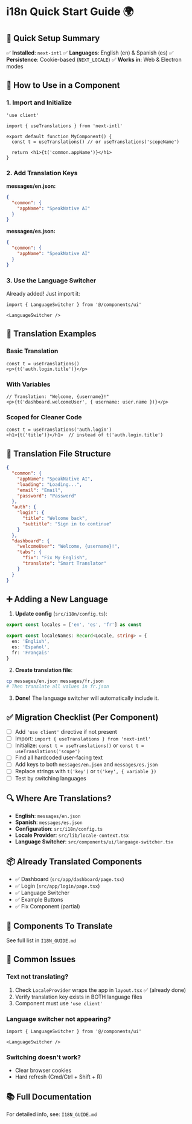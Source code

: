 # i18n Quick Start Guide 🌍

## 🚀 Quick Setup Summary

✅ **Installed**: `next-intl`
✅ **Languages**: English (en) & Spanish (es)
✅ **Persistence**: Cookie-based (`NEXT_LOCALE`)
✅ **Works in**: Web & Electron modes

## 📝 How to Use in a Component

### 1. Import and Initialize

```tsx
'use client'

import { useTranslations } from 'next-intl'

export default function MyComponent() {
  const t = useTranslations() // or useTranslations('scopeName')

  return <h1>{t('common.appName')}</h1>
}
```

### 2. Add Translation Keys

**messages/en.json:**
```json
{
  "common": {
    "appName": "SpeakNative AI"
  }
}
```

**messages/es.json:**
```json
{
  "common": {
    "appName": "SpeakNative AI"
  }
}
```

### 3. Use the Language Switcher

Already added! Just import it:

```tsx
import { LanguageSwitcher } from '@/components/ui'

<LanguageSwitcher />
```

## 🔑 Translation Examples

### Basic Translation
```tsx
const t = useTranslations()
<p>{t('auth.login.title')}</p>
```

### With Variables
```tsx
// Translation: "Welcome, {username}!"
<p>{t('dashboard.welcomeUser', { username: user.name })}</p>
```

### Scoped for Cleaner Code
```tsx
const t = useTranslations('auth.login')
<h1>{t('title')}</h1>  // instead of t('auth.login.title')
```

## 📂 Translation File Structure

```json
{
  "common": {
    "appName": "SpeakNative AI",
    "loading": "Loading...",
    "email": "Email",
    "password": "Password"
  },
  "auth": {
    "login": {
      "title": "Welcome back",
      "subtitle": "Sign in to continue"
    }
  },
  "dashboard": {
    "welcomeUser": "Welcome, {username}!",
    "tabs": {
      "fix": "Fix My English",
      "translate": "Smart Translator"
    }
  }
}
```

## ➕ Adding a New Language

1. **Update config** (`src/i18n/config.ts`):
```typescript
export const locales = ['en', 'es', 'fr'] as const

export const localeNames: Record<Locale, string> = {
  en: 'English',
  es: 'Español',
  fr: 'Français'
}
```

2. **Create translation file**:
```bash
cp messages/en.json messages/fr.json
# Then translate all values in fr.json
```

3. **Done!** The language switcher will automatically include it.

## ✅ Migration Checklist (Per Component)

- [ ] Add `'use client'` directive if not present
- [ ] Import: `import { useTranslations } from 'next-intl'`
- [ ] Initialize: `const t = useTranslations()` or `const t = useTranslations('scope')`
- [ ] Find all hardcoded user-facing text
- [ ] Add keys to both `messages/en.json` and `messages/es.json`
- [ ] Replace strings with `t('key')` or `t('key', { variable })`
- [ ] Test by switching languages

## 🔍 Where Are Translations?

- **English**: `messages/en.json`
- **Spanish**: `messages/es.json`
- **Configuration**: `src/i18n/config.ts`
- **Locale Provider**: `src/lib/locale-context.tsx`
- **Language Switcher**: `src/components/ui/language-switcher.tsx`

## 📦 Already Translated Components

- ✅ Dashboard (`src/app/dashboard/page.tsx`)
- ✅ Login (`src/app/login/page.tsx`)
- ✅ Language Switcher
- ✅ Example Buttons
- ✅ Fix Component (partial)

## 🚧 Components To Translate

See full list in `I18N_GUIDE.md`

## 🐛 Common Issues

### Text not translating?
1. Check `LocaleProvider` wraps the app in `layout.tsx` ✅ (already done)
2. Verify translation key exists in BOTH language files
3. Component must use `'use client'`

### Language switcher not appearing?
```tsx
import { LanguageSwitcher } from '@/components/ui'

<LanguageSwitcher />
```

### Switching doesn't work?
- Clear browser cookies
- Hard refresh (Cmd/Ctrl + Shift + R)

## 📚 Full Documentation

For detailed info, see: `I18N_GUIDE.md`
